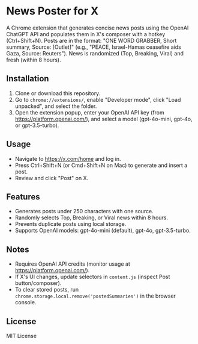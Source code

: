 # News Poster for X

A Chrome extension that generates concise news posts using the OpenAI ChatGPT API and populates them in X's composer with a hotkey (Ctrl+Shift+N). Posts are in the format: "ONE WORD GRABBER, Short summary, Source: [Outlet]" (e.g., "PEACE, Israel-Hamas ceasefire aids Gaza, Source: Reuters"). News is randomized (Top, Breaking, Viral) and fresh (within 8 hours).

## Installation
1. Clone or download this repository.
2. Go to `chrome://extensions/`, enable "Developer mode", click "Load unpacked", and select the folder.
3. Open the extension popup, enter your OpenAI API key (from https://platform.openai.com/), and select a model (gpt-4o-mini, gpt-4o, or gpt-3.5-turbo).

## Usage
- Navigate to https://x.com/home and log in.
- Press Ctrl+Shift+N (or Cmd+Shift+N on Mac) to generate and insert a post.
- Review and click "Post" on X.

## Features
- Generates posts under 250 characters with one source.
- Randomly selects Top, Breaking, or Viral news within 8 hours.
- Prevents duplicate posts using local storage.
- Supports OpenAI models: gpt-4o-mini (default), gpt-4o, gpt-3.5-turbo.

## Notes
- Requires OpenAI API credits (monitor usage at https://platform.openai.com/).
- If X's UI changes, update selectors in `content.js` (inspect Post button/composer).
- To clear stored posts, run `chrome.storage.local.remove('postedSummaries')` in the browser console.

## License
MIT License